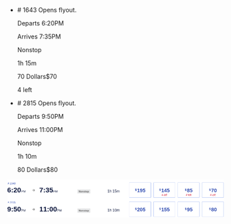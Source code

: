 * \# 1643 Opens flyout.
    
    Departs 6:20PM
    
    Arrives 7:35PM
    
    Nonstop
    
    1h 15m
    
    70 Dollars$70
    
    4 left
    
* \# 2815 Opens flyout.
    
    Departs 9:50PM
    
    Arrives 11:00PM
    
    Nonstop
    
    1h 10m
    
    80 Dollars$80
    

![](southwest-01-04.png)